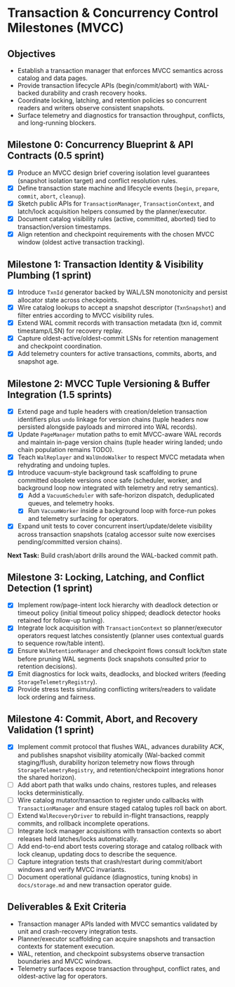 # Transaction & Concurrency Control Milestones (MVCC)

## Objectives
- Establish a transaction manager that enforces MVCC semantics across catalog and data pages.
- Provide transaction lifecycle APIs (begin/commit/abort) with WAL-backed durability and crash recovery hooks.
- Coordinate locking, latching, and retention policies so concurrent readers and writers observe consistent snapshots.
- Surface telemetry and diagnostics for transaction throughput, conflicts, and long-running blockers.

## Milestone 0: Concurrency Blueprint & API Contracts (0.5 sprint)
- [x] Produce an MVCC design brief covering isolation level guarantees (snapshot isolation target) and conflict resolution rules.
- [x] Define transaction state machine and lifecycle events (`begin`, `prepare`, `commit`, `abort`, `cleanup`).
- [x] Sketch public APIs for `TransactionManager`, `TransactionContext`, and latch/lock acquisition helpers consumed by the planner/executor.
- [x] Document catalog visibility rules (active, committed, aborted) tied to transaction/version timestamps.
- [x] Align retention and checkpoint requirements with the chosen MVCC window (oldest active transaction tracking).

## Milestone 1: Transaction Identity & Visibility Plumbing (1 sprint)
- [x] Introduce `TxnId` generator backed by WAL/LSN monotonicity and persist allocator state across checkpoints.
- [x] Wire catalog lookups to accept a snapshot descriptor (`TxnSnapshot`) and filter entries according to MVCC visibility rules.
- [x] Extend WAL commit records with transaction metadata (txn id, commit timestamp/LSN) for recovery replay.
- [x] Capture oldest-active/oldest-commit LSNs for retention management and checkpoint coordination.
- [x] Add telemetry counters for active transactions, commits, aborts, and snapshot age.

## Milestone 2: MVCC Tuple Versioning & Buffer Integration (1.5 sprints)
- [x] Extend page and tuple headers with creation/deletion transaction identifiers plus `undo` linkage for version chains (tuple headers now persisted alongside payloads and mirrored into WAL records).
- [x] Update `PageManager` mutation paths to emit MVCC-aware WAL records and maintain in-page version chains (tuple header wiring landed; undo chain population remains TODO).
- [x] Teach `WalReplayer` and `WalUndoWalker` to respect MVCC metadata when rehydrating and undoing tuples.
- [x] Introduce vacuum-style background task scaffolding to prune committed obsolete versions once safe (scheduler, worker, and background loop now integrated with telemetry and retry semantics).
	- [x] Add a `VacuumScheduler` with safe-horizon dispatch, deduplicated queues, and telemetry hooks.
	- [x] Run `VacuumWorker` inside a background loop with force-run pokes and telemetry surfacing for operators.
- [x] Expand unit tests to cover concurrent insert/update/delete visibility across transaction snapshots (catalog accessor suite now exercises pending/committed version chains).

**Next Task:** Build crash/abort drills around the WAL-backed commit path.

## Milestone 3: Locking, Latching, and Conflict Detection (1 sprint)
- [x] Implement row/page-intent lock hierarchy with deadlock detection or timeout policy (initial timeout policy shipped; deadlock detector hooks retained for follow-up tuning).
- [x] Integrate lock acquisition with `TransactionContext` so planner/executor operators request latches consistently (planner uses contextual guards to sequence row/table intent).
- [x] Ensure `WalRetentionManager` and checkpoint flows consult lock/txn state before pruning WAL segments (lock snapshots consulted prior to retention decisions).
- [x] Emit diagnostics for lock waits, deadlocks, and blocked writers (feeding `StorageTelemetryRegistry`).
- [x] Provide stress tests simulating conflicting writers/readers to validate lock ordering and fairness.

## Milestone 4: Commit, Abort, and Recovery Validation (1 sprint)
- [x] Implement commit protocol that flushes WAL, advances durability ACK, and publishes snapshot visibility atomically (Wal-backed commit staging/flush, durability horizon telemetry now flows through `StorageTelemetryRegistry`, and retention/checkpoint integrations honor the shared horizon).
- [ ] Add abort path that walks undo chains, restores tuples, and releases locks deterministically.
- [ ] Wire catalog mutator/transaction to register undo callbacks with `TransactionManager` and ensure staged catalog tuples roll back on abort.
- [ ] Extend `WalRecoveryDriver` to rebuild in-flight transactions, reapply commits, and rollback incomplete operations.
- [ ] Integrate lock manager acquisitions with transaction contexts so abort releases held latches/locks automatically.
- [ ] Add end-to-end abort tests covering storage and catalog rollback with lock cleanup, updating docs to describe the sequence.
- [ ] Capture integration tests that crash/restart during commit/abort windows and verify MVCC invariants.
- [ ] Document operational guidance (diagnostics, tuning knobs) in `docs/storage.md` and new transaction operator guide.

## Deliverables & Exit Criteria
- Transaction manager APIs landed with MVCC semantics validated by unit and crash-recovery integration tests.
- Planner/executor scaffolding can acquire snapshots and transaction contexts for statement execution.
- WAL, retention, and checkpoint subsystems observe transaction boundaries and MVCC windows.
- Telemetry surfaces expose transaction throughput, conflict rates, and oldest-active lag for operators.
